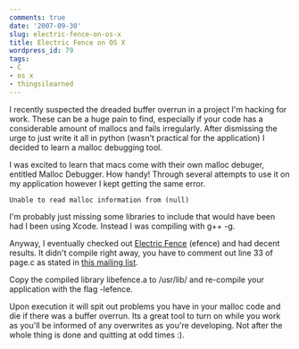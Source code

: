 ```yaml
---
comments: true
date: '2007-09-30'
slug: electric-fence-on-os-x
title: Electric Fence on OS X
wordpress_id: 79
tags:
- C
- os x
- thingsilearned
---
```


I recently suspected the dreaded buffer overrun in a project I'm hacking for work.  These can be a huge pain to find, especially if your code has a considerable amount of mallocs and fails irregularly.  After dismissing the urge to just write it all in python (wasn't practical for the application) I decided to learn a malloc debugging tool.

I was excited to learn that macs come with their own malloc debuger, entitled Malloc Debugger.  How handy!  Through several attempts to use it on my application however I kept getting the same error.

    Unable to read malloc information from (null)

I'm probably just missing some libraries to include that would have been had I been using Xcode.  Instead I was compiling with g++ -g.

Anyway, I eventually checked out [Electric Fence](http://linux.softpedia.com/get/Programming/Debuggers/Electric-Fence-3305.shtml) (efence) and had decent results.  It didn't compile right away, you have to comment out line 33 of page.c as stated in [this mailing list](http://lists.apple.com/archives/xcode-users/2005/Oct/msg00791.html).

Copy the compiled library libefence.a to /usr/lib/ and re-compile your application with the flag -lefence.

Upon execution it will spit out problems you have in your malloc code and die if there was a buffer overrun.  Its a great tool to turn on while you work as you'll be informed of any overwrites as you're developing.  Not after the whole thing is done and quitting at odd times :).
